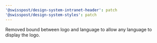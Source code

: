 ```yaml
---
'@swisspost/design-system-intranet-header': patch
'@swisspost/design-system-styles': patch
---
```


Removed bound between logo and language to allow any language to display the logo.

